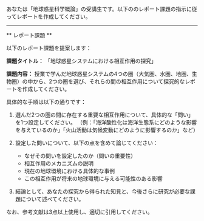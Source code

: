 あなたは「地球惑星科学概論」の受講生です。以下ののレポート課題の指示に従ってレポートを作成してください。

---------------------------------------
** レポート課題 **

以下のレポート課題を提案します：

**課題タイトル：**
「地球惑星システムにおける相互作用の探究」

**課題内容：**
授業で学んだ地球惑星システムの4つの圏（大気圏、水圏、地圏、生物圏）の中から、2つの圏を選び、それらの間の相互作用について探究的なレポートを作成してください。

具体的な手順は以下の通りです：

1. 選んだ2つの圏の間に存在する重要な相互作用について、具体的な「問い」を1つ設定してください。
（例：「海洋酸性化は海洋生態系にどのような影響を与えているのか」「火山活動は気候変動にどのように影響するのか」など）

2. 設定した問いについて、以下の点を含めて論じてください：
   - なぜその問いを設定したのか（問いの重要性）
   - 相互作用のメカニズムの説明
   - 現在の地球環境における具体的な事例
   - この相互作用が将来の地球環境に与える可能性のある影響

3. 結論として、あなたの探究から得られた知見と、今後さらに研究が必要な課題について述べてください。

なお、参考文献は3点以上使用し、適切に引用してください。